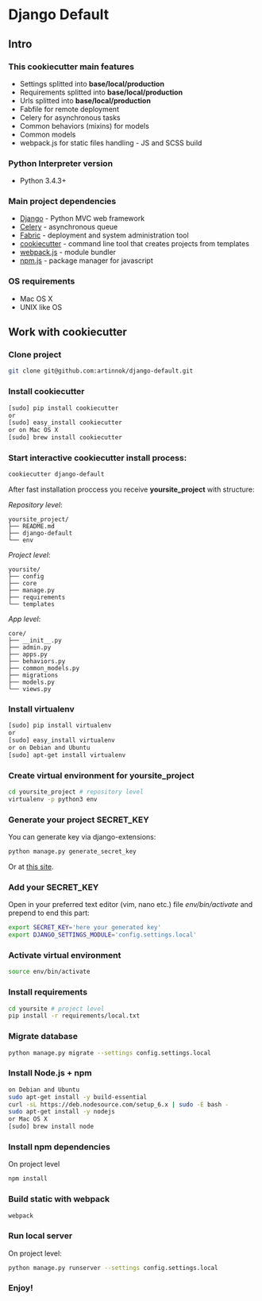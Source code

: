 # Django Default

## Intro

### This cookiecutter main features
* Settings splitted into **base/local/production**
* Requirements splitted into **base/local/production**
* Urls splitted into **base/local/production**
* Fabfile for remote deployment
* Celery for asynchronous tasks
* Common behaviors (mixins) for models
* Common models
* webpack.js for static files handling - JS and SCSS build

### Python Interpreter version
* Python 3.4.3+

### Main project dependencies
* [Django](https://www.djangoproject.com/) - Python MVC web framework
* [Celery](http://www.celeryproject.org/) - asynchronous queue
* [Fabric](http://www.fabfile.org/index.html) - deployment and system
administration tool
* [cookiecutter](https://cookiecutter.readthedocs.io/en/latest/#) - command
line tool that creates projects from
templates
* [webpack.js](http://webpack.github.io/) - module bundler
* [npm.js](https://www.npmjs.com/) - package manager for javascript

### OS requirements
* Mac OS X
* UNIX like OS



## Work with cookiecutter

### Clone project
```bash
git clone git@github.com:artinnok/django-default.git
```

### Install cookiecutter
```bash
[sudo] pip install cookiecutter
or
[sudo] easy_install cookiecutter
or on Mac OS X
[sudo] brew install cookiecutter
```

### Start interactive cookiecutter install process:
```bash
cookiecutter django-default
```
After fast installation proccess you receive **yoursite_project** with
structure:

*Repository level*:
```
yoursite_project/
├── README.md
├── django-default
└── env
```

*Project level*:
```
yoursite/
├── config
├── core
├── manage.py
├── requirements
└── templates
```

*App level*:
```
core/
├── __init__.py
├── admin.py
├── apps.py
├── behaviors.py
├── common_models.py
├── migrations
├── models.py
└── views.py
```

### Install virtualenv
```bash
[sudo] pip install virtualenv
or
[sudo] easy_install virtualenv
or on Debian and Ubuntu
[sudo] apt-get install virtualenv
```

### Create virtual environment for **yoursite_project**
```bash
cd yoursite_project # repository level
virtualenv -p python3 env
```

### Generate your project SECRET_KEY
You can generate key via django-extensions:
```bash
python manage.py generate_secret_key
```

Or at [this site](http://www.miniwebtool.com/django-secret-key-generator/).

### Add your SECRET_KEY
Open in your preferred text editor (vim, nano etc.) file *env/bin/activate*
and prepend to end this part:
```bash
export SECRET_KEY='here your generated key'
export DJANGO_SETTINGS_MODULE='config.settings.local'
```

### Activate virtual environment
```bash
source env/bin/activate
```

### Install requirements
```bash
cd yoursite # project level
pip install -r requirements/local.txt
```

### Migrate database
```bash
python manage.py migrate --settings config.settings.local
```

### Install Node.js + npm
```bash
on Debian and Ubuntu
sudo apt-get install -y build-essential
curl -sL https://deb.nodesource.com/setup_6.x | sudo -E bash -
sudo apt-get install -y nodejs
or Mac OS X
[sudo] brew install node
```

### Install npm dependencies
On project level
```bash
npm install
```

### Build static with webpack
```bash
webpack
```

### Run local server
On project level:
```bash
python manage.py runserver --settings config.settings.local
```
### Enjoy!
